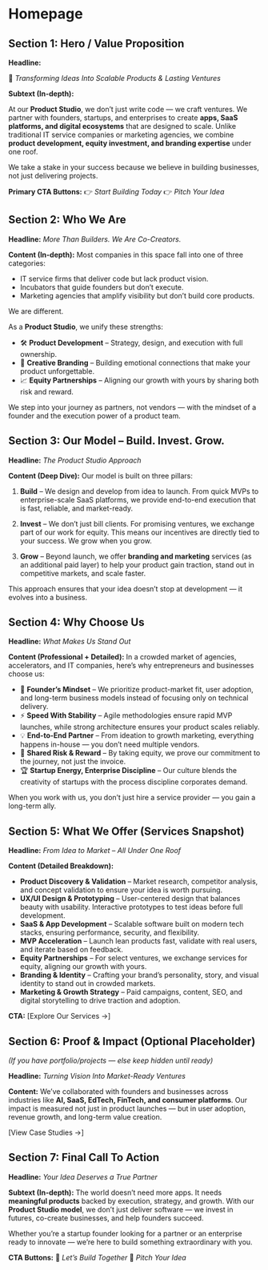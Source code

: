 #  Homepage

## **Section 1: Hero / Value Proposition**

**Headline:**

🚀 *Transforming Ideas Into Scalable Products & Lasting Ventures*

**Subtext (In-depth):**

At our **Product Studio**, we don’t just write code — we craft ventures.
We partner with founders, startups, and enterprises to create **apps, SaaS platforms, and digital ecosystems** that are designed to scale.
Unlike traditional IT service companies or marketing agencies, we combine **product development, equity investment, and branding expertise** under one roof.

We take a stake in your success because we believe in building businesses, not just delivering projects.

**Primary CTA Buttons:**
👉 *Start Building Today*
👉 *Pitch Your Idea*

## **Section 2: Who We Are**

**Headline:**
*More Than Builders. We Are Co-Creators.*

**Content (In-depth):**
Most companies in this space fall into one of three categories:

* IT service firms that deliver code but lack product vision.
* Incubators that guide founders but don’t execute.
* Marketing agencies that amplify visibility but don’t build core products.

We are different.

As a **Product Studio**, we unify these strengths:

* 🛠 **Product Development** – Strategy, design, and execution with full ownership.
* 🎨 **Creative Branding** – Building emotional connections that make your product unforgettable.
* 📈 **Equity Partnerships** – Aligning our growth with yours by sharing both risk and reward.

We step into your journey as partners, not vendors — with the mindset of a founder and the execution power of a product team.

## **Section 3: Our Model – Build. Invest. Grow.**

**Headline:**
*The Product Studio Approach*

**Content (Deep Dive):**
Our model is built on three pillars:

1. **Build** – We design and develop from idea to launch. From quick MVPs to enterprise-scale SaaS platforms, we provide end-to-end execution that is fast, reliable, and market-ready.

2. **Invest** – We don’t just bill clients. For promising ventures, we exchange part of our work for equity. This means our incentives are directly tied to your success. We grow when you grow.

3. **Grow** – Beyond launch, we offer **branding and marketing** services (as an additional paid layer) to help your product gain traction, stand out in competitive markets, and scale faster.

This approach ensures that your idea doesn’t stop at development — it evolves into a business.

## **Section 4: Why Choose Us**

**Headline:**
*What Makes Us Stand Out*

**Content (Professional + Detailed):**
In a crowded market of agencies, accelerators, and IT companies, here’s why entrepreneurs and businesses choose us:

* 🎯 **Founder’s Mindset** – We prioritize product-market fit, user adoption, and long-term business models instead of focusing only on technical delivery.
* ⚡ **Speed With Stability** – Agile methodologies ensure rapid MVP launches, while strong architecture ensures your product scales reliably.
* 💡 **End-to-End Partner** – From ideation to growth marketing, everything happens in-house — you don’t need multiple vendors.
* 🤝 **Shared Risk & Reward** – By taking equity, we prove our commitment to the journey, not just the invoice.
* 🏆 **Startup Energy, Enterprise Discipline** – Our culture blends the creativity of startups with the process discipline corporates demand.

When you work with us, you don’t just hire a service provider — you gain a long-term ally.

## **Section 5: What We Offer (Services Snapshot)**

**Headline:**
*From Idea to Market – All Under One Roof*

**Content (Detailed Breakdown):**

* **Product Discovery & Validation** – Market research, competitor analysis, and concept validation to ensure your idea is worth pursuing.
* **UX/UI Design & Prototyping** – User-centered design that balances beauty with usability. Interactive prototypes to test ideas before full development.
* **SaaS & App Development** – Scalable software built on modern tech stacks, ensuring performance, security, and flexibility.
* **MVP Acceleration** – Launch lean products fast, validate with real users, and iterate based on feedback.
* **Equity Partnerships** – For select ventures, we exchange services for equity, aligning our growth with yours.
* **Branding & Identity** – Crafting your brand’s personality, story, and visual identity to stand out in crowded markets.
* **Marketing & Growth Strategy** – Paid campaigns, content, SEO, and digital storytelling to drive traction and adoption.

**CTA:**
[Explore Our Services →]

## **Section 6: Proof & Impact (Optional Placeholder)**

*(If you have portfolio/projects — else keep hidden until ready)*

**Headline:**
*Turning Vision Into Market-Ready Ventures*

**Content:**
We’ve collaborated with founders and businesses across industries like **AI, SaaS, EdTech, FinTech, and consumer platforms**.
Our impact is measured not just in product launches — but in user adoption, revenue growth, and long-term value creation.

[View Case Studies →]

## **Section 7: Final Call To Action**

**Headline:**
*Your Idea Deserves a True Partner*

**Subtext (In-depth):**
The world doesn’t need more apps. It needs **meaningful products** backed by execution, strategy, and growth.
With our **Product Studio model**, we don’t just deliver software — we invest in futures, co-create businesses, and help founders succeed.

Whether you’re a startup founder looking for a partner or an enterprise ready to innovate — we’re here to build something extraordinary with you.

**CTA Buttons:**
📩 *Let’s Build Together*
🚀 *Pitch Your Idea*

